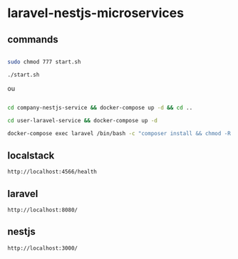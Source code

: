 # laravel-nestjs-microservices

## commands
```bash

sudo chmod 777 start.sh

./start.sh

```

ou

```bash

cd company-nestjs-service && docker-compose up -d && cd ..

cd user-laravel-service && docker-compose up -d

docker-compose exec laravel /bin/bash -c "composer install && chmod -R 777 storage/ && php artisan key:generate" && cd ..

```

## localstack
```
http://localhost:4566/health
```

## laravel
```
http://localhost:8080/
```

## nestjs
```
http://localhost:3000/
```
